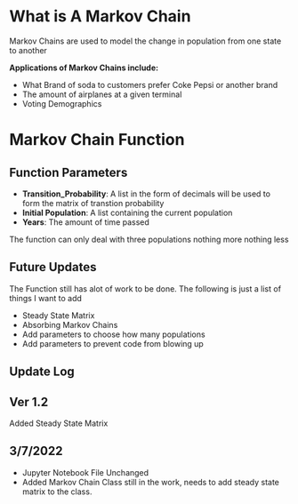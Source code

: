 # What is A Markov Chain 
Markov Chains are used to model the change in population from one state to another

**Applications of Markov Chains include:**
- What Brand of soda to customers prefer Coke Pepsi or another brand
- The amount of airplanes at a given terminal 
- Voting Demographics 

# Markov Chain Function 
## Function Parameters
- **Transition_Probability**: A list in the form of decimals will be used to form the matrix of transtion probability
- **Initial Population**: A list containing the current population 
- **Years**: The amount of time passed

The function can only deal with three populations nothing more nothing less

## Future Updates
The Function still has alot of work to be done. The following is just a list of things I want to add
- Steady State Matrix 
- Absorbing Markov Chains 
- Add parameters to choose how many populations
- Add parameters to prevent code from blowing up

## Update Log 
## Ver 1.2 
Added Steady State Matrix 
## 3/7/2022
- Jupyter Notebook File Unchanged 
- Added Markov Chain Class still in the work, needs to add steady state matrix to the class. 
